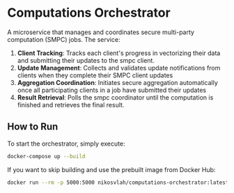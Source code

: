 # Computations Orchestrator

A microservice that manages and coordinates secure multi-party computation (SMPC) jobs. The service:

1. **Client Tracking**: Tracks each client's progress in vectorizing their data and submitting their updates to the smpc client.
2. **Update Management**: Collects and validates update notifications from clients when they complete their SMPC client updates
3. **Aggregation Coordination**: Initiates secure aggregation automatically once all participating clients in a job have submitted their updates
4. **Result Retrieval**: Polls the smpc coordinator until the computation is finished and retrieves the final result.

## How to Run

To start the orchestrator, simply execute:

```bash
docker-compose up --build
```

If you want to skip building and use the prebuilt image from Docker Hub:
```bash
docker run --rm -p 5000:5000 nikosvlah/computations-orchestrator:latest
```